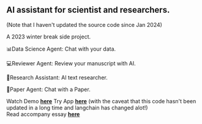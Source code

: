 ## AI assistant for scientist and researchers.

(Note that I haven't updated the source code since Jan 2024)

A 2023 winter break side project.

📊Data Science Agent: Chat with your data.

💻Reviewer Agent: Review your manuscript with AI.

🤖Research Assistant: AI text researcher.

📄Paper Agent: Chat with a Paper.

Watch Demo __[here](https://www.youtube.com/watch?v=FHnXg05xfk4)__
Try App __[here](https://www.youtube.com/watch?v=FHnXg05xfk4)__ (with the caveat that this code hasn't been updated in a long time and langchain has changed alot!) <br>
Read accompany essay __[here](https://theepsilon.substack.com/p/semi-autonomous-ais-for-scientific)__
